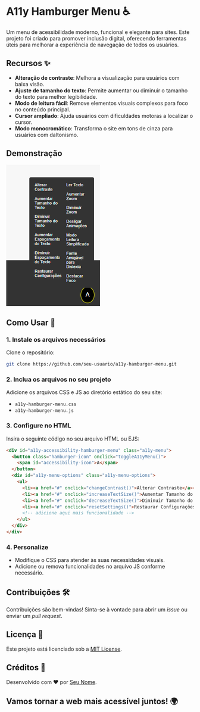 # A11y Hamburger Menu ♿  

Um menu de acessibilidade moderno, funcional e elegante para sites. Este projeto foi criado para promover inclusão digital, oferecendo ferramentas úteis para melhorar a experiência de navegação de todos os usuários.  

## Recursos ✨  

- **Alteração de contraste**: Melhora a visualização para usuários com baixa visão.  
- **Ajuste de tamanho do texto**: Permite aumentar ou diminuir o tamanho do texto para melhor legibilidade.  
- **Modo de leitura fácil**: Remove elementos visuais complexos para foco no conteúdo principal.  
- **Cursor ampliado**: Ajuda usuários com dificuldades motoras a localizar o cursor.  
- **Modo monocromático**: Transforma o site em tons de cinza para usuários com daltonismo.  

## Demonstração  
![Demonstração do menu de acessibilidade](./design.png)  

## Como Usar 🚀  

### 1. Instale os arquivos necessários  
Clone o repositório:  
```bash
git clone https://github.com/seu-usuario/a11y-hamburger-menu.git
```  

### 2. Inclua os arquivos no seu projeto  
Adicione os arquivos CSS e JS ao diretório estático do seu site:  
- `a11y-hamburger-menu.css`  
- `a11y-hamburger-menu.js`  

### 3. Configure no HTML  
Insira o seguinte código no seu arquivo HTML ou EJS:  

```html
<div id="a11y-accessibility-hamburger-menu" class="a11y-menu">
  <button class="hamburger-icon" onclick="toggleA11yMenu()">
    <span id="accessibility-icon">A</span>
  </button>
  <div id="a11y-menu-options" class="a11y-menu-options">
    <ul>
      <li><a href="#" onclick="changeContrast()">Alterar Contraste</a></li>
      <li><a href="#" onclick="increaseTextSize()">Aumentar Tamanho do Texto</a></li>
      <li><a href="#" onclick="decreaseTextSize()">Diminuir Tamanho do Texto</a></li>
      <li><a href="#" onclick="resetSettings()">Restaurar Configurações</a></li>
      <!-- adicione aqui mais funcionalidade -->
    </ul>
  </div>
</div>
```

### 4. Personalize  
- Modifique o CSS para atender às suas necessidades visuais.  
- Adicione ou remova funcionalidades no arquivo JS conforme necessário.  

## Contribuições 🛠️  

Contribuições são bem-vindas! Sinta-se à vontade para abrir um _issue_ ou enviar um _pull request_.  

## Licença 📄  
Este projeto está licenciado sob a [MIT License](./LICENSE).  

## Créditos 🌟  
Desenvolvido com ❤️ por [Seu Nome](https://linkedin.com/in/seu-perfil).  

## Vamos tornar a web mais acessível juntos! 🌍  
